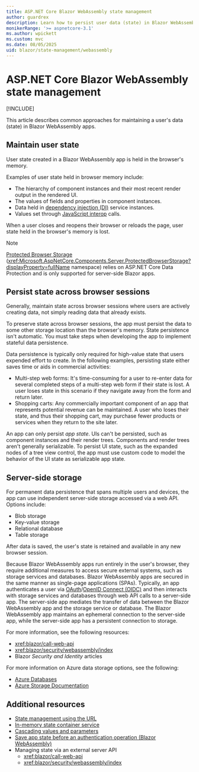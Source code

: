 ```yaml
---
title: ASP.NET Core Blazor WebAssembly state management
author: guardrex
description: Learn how to persist user data (state) in Blazor WebAssembly apps.
monikerRange: '>= aspnetcore-3.1'
ms.author: wpickett
ms.custom: mvc
ms.date: 08/05/2025
uid: blazor/state-management/webassembly
---
```

# ASP.NET Core Blazor WebAssembly state management

[!INCLUDE[](~/includes/not-latest-version.md)]

This article describes common approaches for maintaining a user's data (state) in Blazor WebAssembly apps.

## Maintain user state

User state created in a Blazor WebAssembly app is held in the browser's memory.

Examples of user state held in browser memory include:

* The hierarchy of component instances and their most recent render output in the rendered UI.
* The values of fields and properties in component instances.
* Data held in [dependency injection (DI)](xref:fundamentals/dependency-injection) service instances.
* Values set through [JavaScript interop](xref:blazor/js-interop/call-javascript-from-dotnet) calls.

When a user closes and reopens their browser or reloads the page, user state held in the browser's memory is lost.

> [!NOTE]
> [Protected Browser Storage](xref:blazor/state-management/protected-browser-storage#aspnet-core-protected-browser-storage) (<xref:Microsoft.AspNetCore.Components.Server.ProtectedBrowserStorage?displayProperty=fullName> namespace) relies on ASP.NET Core Data Protection and is only supported for server-side Blazor apps.

## Persist state across browser sessions

Generally, maintain state across browser sessions where users are actively creating data, not simply reading data that already exists.

To preserve state across browser sessions, the app must persist the data to some other storage location than the browser's memory. State persistence isn't automatic. You must take steps when developing the app to implement stateful data persistence.

Data persistence is typically only required for high-value state that users expended effort to create. In the following examples, persisting state either saves time or aids in commercial activities:

* Multi-step web forms: It's time-consuming for a user to re-enter data for several completed steps of a multi-step web form if their state is lost. A user loses state in this scenario if they navigate away from the form and return later.
* Shopping carts: Any commercially important component of an app that represents potential revenue can be maintained. A user who loses their state, and thus their shopping cart, may purchase fewer products or services when they return to the site later.

An app can only persist *app state*. UIs can't be persisted, such as component instances and their render trees. Components and render trees aren't generally serializable. To persist UI state, such as the expanded nodes of a tree view control, the app must use custom code to model the behavior of the UI state as serializable app state.

## Server-side storage

For permanent data persistence that spans multiple users and devices, the app can use independent server-side storage accessed via a web API. Options include:

* Blob storage
* Key-value storage
* Relational database
* Table storage

After data is saved, the user's state is retained and available in any new browser session.

Because Blazor WebAssembly apps run entirely in the user's browser, they require additional measures to access secure external systems, such as storage services and databases. Blazor WebAssembly apps are secured in the same manner as single-page applications (SPAs). Typically, an app authenticates a user via [OAuth](https://oauth.net)/[OpenID Connect (OIDC)](https://openid.net/developers/how-connect-works/) and then interacts with storage services and databases through web API calls to a server-side app. The server-side app mediates the transfer of data between the Blazor WebAssembly app and the storage service or database. The Blazor WebAssembly app maintains an ephemeral connection to the server-side app, while the server-side app has a persistent connection to storage.

For more information, see the following resources:

* <xref:blazor/call-web-api>
* <xref:blazor/security/webassembly/index>
* Blazor *Security and Identity* articles

For more information on Azure data storage options, see the following:

* [Azure Databases](https://azure.microsoft.com/product-categories/databases/)
* [Azure Storage Documentation](/azure/storage/)

## Additional resources

* [State management using the URL](xref:blazor/state-management/index#url)
* [In-memory state container service](xref:blazor/state-management/index#in-memory-state-container-service)
* [Cascading values and parameters](xref:blazor/state-management/index#cascading-values-and-parameters)
* [Save app state before an authentication operation (Blazor WebAssembly)](xref:blazor/security/webassembly/additional-scenarios#save-app-state-before-an-authentication-operation)
* Managing state via an external server API
  * <xref:blazor/call-web-api>
  * <xref:blazor/security/webassembly/index>
